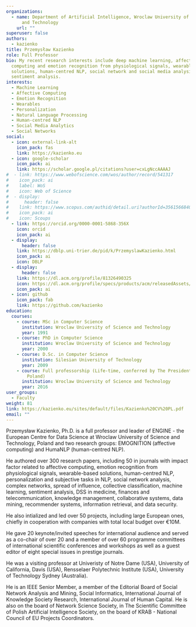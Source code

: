 ```yaml
---
organizations:
  - name: Department of Artificial Intelligence, Wroclaw University of Science
      and Technology
    url: ""
superuser: false
authors:
  - kazienko
title: Przemysław Kazienko
role: Full Professor
bio: My recent research interests include deep machine learning, affective
  computing and emotion recognition from physiological signals, wearable-based
  solutions, human-centred NLP, social network and social media analysis,
  sentiment analysis.
interests:
  - Machine Learning
  - Affective Computing
  - Emotion Recognition
  - Wearables
  - Personalization
  - Natural Language Processing
  - Human-centred NLP
  - Social Media Analytics
  - Social Networks
social:
  - icon: external-link-alt
    icon_pack: fas
    link: https://kazienko.eu
  - icon: google-scholar
    icon_pack: ai
    link: https://scholar.google.pl/citations?user=cxLgNccAAAAJ
#  - link: https://www.webofscience.com/wos/author/record/541317
#    icon_pack: ai
#    label: WoS
#    icon: Web of Science
#  - display:
#      header: false
#    link: https://www.scopus.com/authid/detail.uri?authorId=35615668400
#    icon_pack: ai
#    icon: Scoups
  - link: https://orcid.org/0000-0001-5868-356X
    icon: orcid
    icon_pack: ai
  - display:
      header: false
    link: https://dblp.uni-trier.de/pid/k/PrzemyslawKazienko.html
    icon_pack: ai
    icon: DBLP
  - display:
      header: false
    link: https://dl.acm.org/profile/81326490325
    icon: https://dl.acm.org/profile/specs/products/acm/releasedAssets/images/acm-logo-1.png
    icon_pack: ai
  - icon: github
    icon_pack: fab
    link: https://github.com/kazienko
education:
  courses:
    - course: MSc in Computer Science
      institution: Wroclaw University of Science and Technology
      year: 1991
    - course: PhD in Computer Science
      institution: Wroclaw University of Science and Technology
      year: 2000
    - course: D.Sc. in Computer Science
      institution: Silesian University of Technology
      year: 2009
    - course: Full professorship (Life-time, conferred by The President of Republic of
        Poland)
      institution: Wroclaw University of Science and Technology
      year: 2016
user_groups:
  - Faculty
weight: 81
link: https://kazienko.eu/sites/default/files/Kazienko%20CV%20PL.pdf
email: ""
---
```

Przemysław Kazienko, Ph.D. is a full professor and leader of ENGINE - the European Centre for Data Science at Wroclaw University of Science and Technology, Poland and two research groups: EMOGNITION (affective computing) and HumaNLP (human-centred NLP). 

He authored over 300 research papers, including 50 in journals with impact factor related to affective computing, emotion recognition from physiological signals, wearable-based solutions, human-centred NLP, personalization and subjective tasks in NLP, social network analysis, complex networks, spread of influence, collective classification, machine learning, sentiment analysis, DSS in medicine, finances and telecommunication, knowledge management, collaborative systems, data mining, recommender systems, information retrieval, and data security. 

He also intialized and led over 50 projects, including large European ones, chiefly in cooperation with companies with total local budget over €10M. 

He gave 20 keynote/invited speeches for international audience and served as a co-chair of over 20 and a member of over 60 programme committees of international scientific conferences and workshops as well as a guest editor of eight special issues in prestige journals. 

He was a visiting professor at Univeristy of Notre Dame (USA), University of California, Davis (USA), Rensselaer Polytechnic Institute (USA), University of Technology Sydney (Australia).

He is an IEEE Senior Member, a member of the Editorial Board of Social Network Analysis and Mining, Social Informatics, International Journal of Knowledge Society Research, International Journal of Human Capital. He is also on the board of Network Science Society, in The Scientific Committee of Polish Artificial Intelligence Society, on the board of KRAB - National Council of EU Projects Coordinators.
